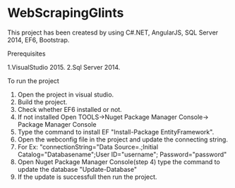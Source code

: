 # WebScrapingGlints

This project has been createsd by using C#.NET, AngularJS, SQL Server 2014, EF6, Bootstrap.

Prerequisites

1.VisualStudio 2015.
2.Sql Server 2014.

To run the project

1. Open the project in visual studio.
2. Build the project.
3. Check whether EF6 installed or not.
4. If not installed Open TOOLS->Nuget Package Manager Console-> Package Manager Console
5. Type the command to install EF "Install-Package EntityFramework".
6. Open the webconfig file in the project and update the connecting string.
7. For Ex: "connectionString="Data Source=.;Initial Catalog="Databasename";User ID="username"; Password="password"
6. Open Nuget Package Manager Console(step 4) type the command to update the database "Update-Database"
7. If the update is successfull then run the project.

